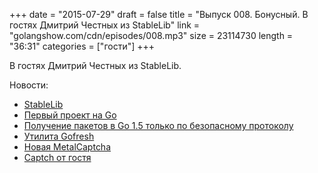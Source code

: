 +++
date = "2015-07-29"
draft = false
title = "Выпуск 008. Бонусный. В гостях Дмитрий Честных из StableLib"
link = "golangshow.com/cdn/episodes/008.mp3"
size = 23114730
length = "36:31"
categories = ["гости"]
+++

В гостях Дмитрий Честных из StableLib.

Новости:

* [StableLib](https://stablelib.com/)
* [Первый проект на Go](http://mashable.com/2009/11/12/gotweet/)
* [Получение пакетов в Go 1.5 только по безопасному протоколу](https://github.com/golang/go/issues/9637)
* [Утилита Gofresh](https://github.com/divan/gofresh)
* [Новая MetalCaptcha](http://metalcaptcha.heavygifts.com)
* [Captch от гостя](https://github.com/dchest/captcha)
